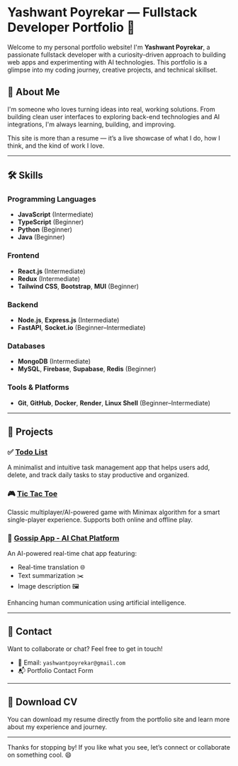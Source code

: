 # Yashwant Poyrekar — Fullstack Developer Portfolio 🚀

Welcome to my personal portfolio website! I'm **Yashwant Poyrekar**, a passionate fullstack developer with a curiosity-driven approach to building web apps and experimenting with AI technologies. This portfolio is a glimpse into my coding journey, creative projects, and technical skillset.

## 👋 About Me

I'm someone who loves turning ideas into real, working solutions. From building clean user interfaces to exploring back-end technologies and AI integrations, I'm always learning, building, and improving.

This site is more than a resume — it’s a live showcase of what I do, how I think, and the kind of work I love.

---

## 🛠️ Skills

### Programming Languages
- **JavaScript** (Intermediate)
- **TypeScript** (Beginner)
- **Python** (Beginner)
- **Java** (Beginner)

### Frontend
- **React.js** (Intermediate)
- **Redux** (Intermediate)
- **Tailwind CSS**, **Bootstrap**, **MUI** (Beginner)

### Backend
- **Node.js**, **Express.js** (Intermediate)
- **FastAPI**, **Socket.io** (Beginner–Intermediate)

### Databases
- **MongoDB** (Intermediate)
- **MySQL**, **Firebase**, **Supabase**, **Redis** (Beginner)

### Tools & Platforms
- **Git**, **GitHub**, **Docker**, **Render**, **Linux Shell** (Beginner–Intermediate)

---

## 💼 Projects

### ✅ [Todo List](#)
A minimalist and intuitive task management app that helps users add, delete, and track daily tasks to stay productive and organized.

### 🎮 [Tic Tac Toe](#)
Classic multiplayer/AI-powered game with Minimax algorithm for a smart single-player experience. Supports both online and offline play.

### 💬 [Gossip App - AI Chat Platform](#)
An AI-powered real-time chat app featuring:
- Real-time translation 🌐  
- Text summarization ✂️  
- Image description 🖼️  

Enhancing human communication using artificial intelligence.

---

## 📩 Contact

Want to collaborate or chat? Feel free to get in touch!

- 📧 Email: `yashwantpoyrekar@gmail.com`
- 📬 Portfolio Contact Form

---

## 📄 Download CV

You can download my resume directly from the portfolio site and learn more about my experience and journey.

---

Thanks for stopping by! If you like what you see, let’s connect or collaborate on something cool. 😄
